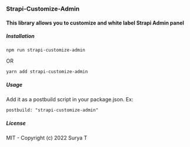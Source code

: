 ### Strapi-Customize-Admin
#### This library allows you to customize and white label Strapi Admin panel

##### Installation
```
npm run strapi-customize-admin
```
OR
```
yarn add strapi-customize-admin
```
##### Usage
Add it as a postbuild script in your package.json. 
Ex:
```
postbuild: "strapi-customize-admin"
```

##### License
MIT - Copyright (c) 2022 Surya T
